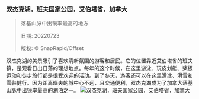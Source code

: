 ### 双杰克湖，班夫国家公园，艾伯塔省，加拿大
> 落基山脉中出镜率最高的地方> > 日期: 20220723> > 版权: © SnapRapid/Offset
   
 双杰克湖的美景吸引了喜欢清新氛围的游客和居民。它的位置靠近艾伯塔省的班夫镇，是观看日出日落的理想地点。每年的这个时候，在这里游泳、玩皮划艇、桨板运动和徒步旅行都是很受欢迎的活动。到了冬天，游客还可以在这里滑冰、滑雪和雪鞋健行。因为距离班夫的城中心不远，且交通便利，双杰克湖成为了加拿大落基山脉中出镜率最高的湖泊之一。
![双杰克湖，班夫国家公园，艾伯塔省，加拿大](https://s.cn.bing.net/th?id=OHR.TwoJackLake_ZH-CN4716355677_1920x1080.jpg&rf=LaDigue_1920x1080.jpg)